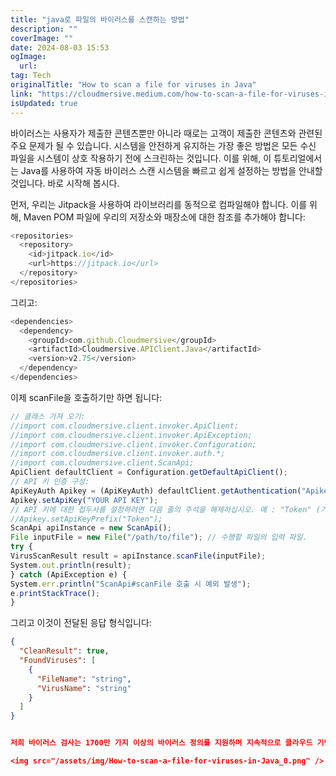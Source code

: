 ```yaml
---
title: "java로 파일의 바이러스를 스캔하는 방법"
description: ""
coverImage: ""
date: 2024-08-03 15:53
ogImage:
  url:
tag: Tech
originalTitle: "How to scan a file for viruses in Java"
link: "https://cloudmersive.medium.com/how-to-scan-a-file-for-viruses-in-java-bca09045abdc"
isUpdated: true
---
```


바이러스는 사용자가 제출한 콘텐츠뿐만 아니라 때로는 고객이 제출한 콘텐츠와 관련된 주요 문제가 될 수 있습니다. 시스템을 안전하게 유지하는 가장 좋은 방법은 모든 수신 파일을 시스템이 상호 작용하기 전에 스크린하는 것입니다. 이를 위해, 이 튜토리얼에서는 Java를 사용하여 자동 바이러스 스캔 시스템을 빠르고 쉽게 설정하는 방법을 안내할 것입니다. 바로 시작해 봅시다.

먼저, 우리는 Jitpack을 사용하여 라이브러리를 동적으로 컴파일해야 합니다. 이를 위해, Maven POM 파일에 우리의 저장소와 매장소에 대한 참조를 추가해야 합니다:

```js
<repositories>
  <repository>
    <id>jitpack.io</id>
    <url>https://jitpack.io</url>
  </repository>
</repositories>
```

그리고:

<!-- seedividend - 사각형 -->

<ins class="adsbygoogle"
     style="display:block"
     data-ad-client="ca-pub-4877378276818686"
     data-ad-slot="1898504329"
     data-ad-format="auto"
     data-full-width-responsive="true"></ins>

<script>
     (adsbygoogle = window.adsbygoogle || []).push({});
</script>

```js
<dependencies>
  <dependency>
    <groupId>com.github.Cloudmersive</groupId>
    <artifactId>Cloudmersive.APIClient.Java</artifactId>
    <version>v2.75</version>
  </dependency>
</dependencies>
```

이제 scanFile을 호출하기만 하면 됩니다:

```js
// 클래스 가져 오기:
//import com.cloudmersive.client.invoker.ApiClient;
//import com.cloudmersive.client.invoker.ApiException;
//import com.cloudmersive.client.invoker.Configuration;
//import com.cloudmersive.client.invoker.auth.*;
//import com.cloudmersive.client.ScanApi;
ApiClient defaultClient = Configuration.getDefaultApiClient();
// API 키 인증 구성:
ApiKeyAuth Apikey = (ApiKeyAuth) defaultClient.getAuthentication("Apikey");
Apikey.setApiKey("YOUR API KEY");
// API 키에 대한 접두사를 설정하려면 다음 줄의 주석을 해제하십시오. 예 : "Token" (기본값은 null입니다)
//Apikey.setApiKeyPrefix("Token");
ScanApi apiInstance = new ScanApi();
File inputFile = new File("/path/to/file"); // 수행할 파일의 입력 파일.
try {
VirusScanResult result = apiInstance.scanFile(inputFile);
System.out.println(result);
} catch (ApiException e) {
System.err.println("ScanApi#scanFile 호출 시 예외 발생");
e.printStackTrace();
}
```

그리고 이것이 전달된 응답 형식입니다:

<!-- seedividend - 사각형 -->

<ins class="adsbygoogle"
     style="display:block"
     data-ad-client="ca-pub-4877378276818686"
     data-ad-slot="1898504329"
     data-ad-format="auto"
     data-full-width-responsive="true"></ins>

<script>
     (adsbygoogle = window.adsbygoogle || []).push({});
</script>

```json
{
  "CleanResult": true,
  "FoundViruses": [
    {
      "FileName": "string",
      "VirusName": "string"
    }
  ]
}


저희 바이러스 검사는 1700만 가지 이상의 바이러스 정의를 지원하며 지속적으로 클라우드 기반 업데이트를 받습니다. 더 많은 사용자 정의를 원하시면 scanFileAdvanced 함수를 사용하실 수도 있습니다. 이 함수를 사용하면 검사 기준을 세밀하게 조정할 수 있어 실행 파일, 스크립트 및 잘못된 파일을 차단할 수 있습니다.

<img src="/assets/img/How-to-scan-a-file-for-viruses-in-Java_0.png" />
```
